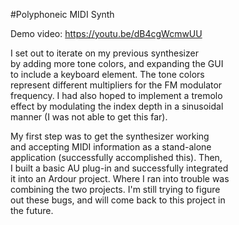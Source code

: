 #Polyphoneic MIDI Synth

Demo video: https://youtu.be/dB4cgWcmwUU

I set out to iterate on my previous synthesizer  
by adding more tone colors, and expanding the GUI  
to include a keyboard element. The tone colors  
represent different multipliers for the FM modulator  
frequency. I had also hoped to implement a tremolo  
effect by modulating the index depth in a sinusoidal  
manner (I was not able to get this far).

My first step was to get the synthesizer working  
and accepting MIDI information as a stand-alone  
application (successfully accomplished this). Then,  
I built a basic AU plug-in and successfully integrated  
it into an Ardour project. Where I ran into trouble was  
combining the two projects. I'm still trying to figure  
out these bugs, and will come back to this project in  
the future.
